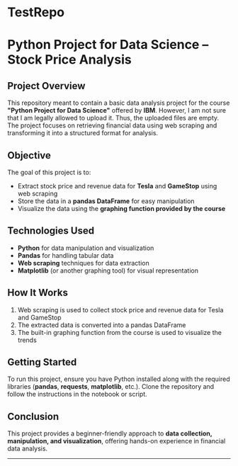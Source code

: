 # TestRepo

# **Python Project for Data Science – Stock Price Analysis**  

## **Project Overview**  
This repository meant to contain a basic data analysis project for the course **"Python Project for Data Science"** offered by **IBM**. However, I am not sure that I am legally allowed to upload it. Thus, the uploaded files are empty. The project focuses on retrieving financial data using web scraping and transforming it into a structured format for analysis.  

## **Objective**  
The goal of this project is to:  
- Extract stock price and revenue data for **Tesla** and **GameStop** using web scraping  
- Store the data in a **pandas DataFrame** for easy manipulation  
- Visualize the data using the **graphing function provided by the course**  

## **Technologies Used**  
- **Python** for data manipulation and visualization  
- **Pandas** for handling tabular data  
- **Web scraping** techniques for data extraction  
- **Matplotlib** (or another graphing tool) for visual representation  

## **How It Works**  
1. Web scraping is used to collect stock price and revenue data for Tesla and GameStop  
2. The extracted data is converted into a pandas DataFrame  
3. The built-in graphing function from the course is used to visualize the trends  

## **Getting Started**  
To run this project, ensure you have Python installed along with the required libraries (**pandas**, **requests**, **matplotlib**, etc.). Clone the repository and follow the instructions in the notebook or script.  

## **Conclusion**  
This project provides a beginner-friendly approach to **data collection, manipulation, and visualization**, offering hands-on experience in financial data analysis.  

---
